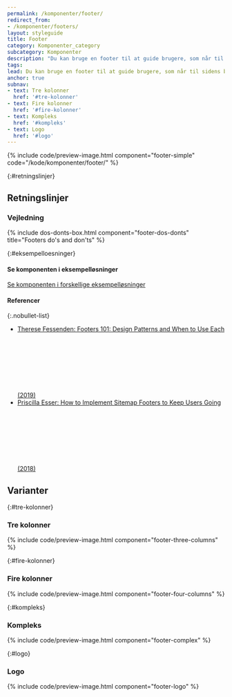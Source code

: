 ```yaml
---
permalink: /komponenter/footer/
redirect_from:
- /komponenter/footers/
layout: styleguide
title: Footer
category: Komponenter_category
subcategory: Komponenter
description: "Du kan bruge en footer til at guide brugere, som når til sidens bund, videre."
tags: 
lead: Du kan bruge en footer til at guide brugere, som når til sidens bund, videre.
anchor: true
subnav:
- text: Tre kolonner
  href: '#tre-kolonner'
- text: Fire kolonner
  href: '#fire-kolonner'
- text: Kompleks
  href: '#kompleks'
- text: Logo
  href: '#logo'
---
```


{% include code/preview-image.html component="footer-simple" code="/kode/komponenter/footer/" %}

{:#retningslinjer}
## Retningslinjer

### Vejledning

{% include dos-donts-box.html component="footer-dos-donts" title="Footers do's and don'ts" %}

{:#eksempelloesninger}
#### Se komponenten i eksempelløsninger

<a href="/eksempler/selvbetjeningsloesninger/">Se komponenten i forskellige eksempelløsninger</a>

#### Referencer

{:.nobullet-list}
- <a href="https://www.nngroup.com/articles/footers/" class="icon-link">Therese Fessenden: Footers 101: Design Patterns and When to Use Each (2019)<svg class="icon-svg" focusable="false" aria-hidden="true"><use xlink:href="#open-in-new"></use></svg></a>
- <a href="https://www.interaction-design.org/literature/article/how-to-implement-sitemap-footers-to-keep-users-going" class="icon-link">Priscilla Esser: How to Implement Sitemap Footers to Keep Users Going (2018)<svg class="icon-svg" focusable="false" aria-hidden="true"><use xlink:href="#open-in-new"></use></svg></a>

## Varianter

{:#tre-kolonner}
### Tre kolonner

{% include code/preview-image.html component="footer-three-columns" %}

{:#fire-kolonner}
### Fire kolonner

{% include code/preview-image.html component="footer-four-columns" %}

{:#kompleks}
### Kompleks

{% include code/preview-image.html component="footer-complex" %}

{:#logo}
### Logo

{% include code/preview-image.html component="footer-logo" %}
